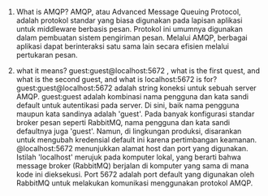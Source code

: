 1. What is AMQP?
   AMQP, atau Advanced Message Queuing Protocol, adalah protokol standar yang biasa digunakan pada lapisan aplikasi untuk middleware berbasis pesan. Protokol ini umumnya digunakan dalam pembuatan sistem pengiriman pesan. Melalui AMQP, berbagai aplikasi dapat berinteraksi satu sama lain secara efisien melalui pertukaran pesan.


2. what it means? guest:guest@localhost:5672 , what is the first quest, and what is
   the second guest, and what is localhost:5672 is for?  
   guest:guest@localhost:5672 adalah string koneksi untuk sebuah server AMQP. guest:guest adalah kombinasi nama pengguna dan kata sandi default untuk autentikasi pada server. Di sini, baik nama pengguna maupun kata sandinya adalah 'guest'. Pada banyak konfigurasi standar broker pesan seperti RabbitMQ, nama pengguna dan kata sandi defaultnya juga 'guest'. Namun, di lingkungan produksi, disarankan untuk mengubah kredensial default ini karena pertimbangan keamanan.
   @localhost:5672 menunjukkan alamat host dan port yang digunakan. Istilah 'localhost' merujuk pada komputer lokal, yang berarti bahwa message broker (RabbitMQ) berjalan di komputer yang sama di mana kode ini dieksekusi. Port 5672 adalah port default yang digunakan oleh RabbitMQ untuk melakukan komunikasi menggunakan protokol AMQP.